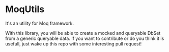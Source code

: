 # MoqUtils

It's an utility for Moq framework. 

With this library, you will be able to create a mocked and queryable DbSet from a generic queryable data. 
If you want to contribute or do you think it is usefull, just wake up this repo with some interesting pull request!
